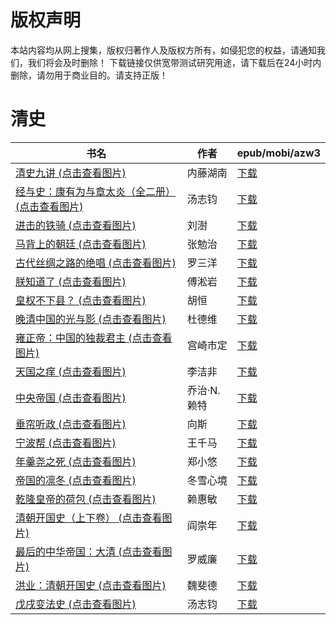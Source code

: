# 版权声明

本站内容均从网上搜集，版权归著作人及版权方所有，如侵犯您的权益，请通知我们，我们将会及时删除！ 下载链接仅供宽带测试研究用途，请下载后在24小时内删除，请勿用于商业目的。请支持正版！

# 清史

| 书名 | 作者 | epub/mobi/azw3 |
| --- | --- | --- |
| [清史九讲 (点击查看图片)](https://www.dushupai.com/attachment/2024/06/10/0aa60ec8f6d0e04f.jpg) | 内藤湖南 | [下载](https://url89.ctfile.com/f/31084289-1356995440-976d6f?p=8866) |
| [经与史：康有为与章太炎（全二册） (点击查看图片)](https://www.dushupai.com/attachment/2024/06/08/fab928750d8002a5.jpg) | 汤志钧 | [下载](https://url89.ctfile.com/f/31084289-1357051474-6c8592?p=8866) |
| [进击的铁骑 (点击查看图片)](https://www.dushupai.com/attachment/2024/06/08/5df044f6c2989dfa.jpg) | 刘澍 | [下载](https://url89.ctfile.com/f/31084289-1357051048-0840f0?p=8866) |
| [马背上的朝廷 (点击查看图片)](https://www.dushupai.com/attachment/2024/06/08/f007475602c033b3.jpg) | 张勉治 | [下载](https://url89.ctfile.com/f/31084289-1357048699-77f374?p=8866) |
| [古代丝绸之路的绝唱 (点击查看图片)](https://www.dushupai.com/attachment/2024/06/08/895aa483e6a8cae3.jpg) | 罗三洋 | [下载](https://url89.ctfile.com/f/31084289-1357045555-39eb63?p=8866) |
| [朕知道了 (点击查看图片)](https://www.dushupai.com/attachment/2024/06/07/5963d74c592570e4.jpg) | 傅淞岩 | [下载](https://url89.ctfile.com/f/31084289-1357043092-87a4aa?p=8866) |
| [皇权不下县？ (点击查看图片)](https://www.dushupai.com/attachment/2024/06/07/ab146ef9c948548b.jpg) | 胡恒 | [下载](https://url89.ctfile.com/f/31084289-1357041118-0a5ee2?p=8866) |
| [晚清中国的光与影 (点击查看图片)](https://www.dushupai.com/attachment/2024/06/07/ebea77ea32392d6e.jpg) | 杜德维 | [下载](https://url89.ctfile.com/f/31084289-1357035868-bc3e37?p=8866) |
| [雍正帝：中国的独裁君主 (点击查看图片)](https://www.dushupai.com/attachment/2024/06/06/d2bf32ebc95a5fea.jpg) | 宫崎市定 | [下载](https://url89.ctfile.com/f/31084289-1357034107-e6a641?p=8866) |
| [天国之痒 (点击查看图片)](https://www.dushupai.com/attachment/2024/06/06/e0169fcb73dbe367.jpg) | 李洁非 | [下载](https://url89.ctfile.com/f/31084289-1357033174-45f7f0?p=8866) |
| [中央帝国 (点击查看图片)](https://www.dushupai.com/attachment/2024/06/06/ade3b0c79e954e79.jpg) | 乔治·N.赖特 | [下载](https://url89.ctfile.com/f/31084289-1357033150-8be846?p=8866) |
| [垂帘听政 (点击查看图片)](https://www.dushupai.com/attachment/2024/06/06/c779c32dd4eae457.jpg) | 向斯 | [下载](https://url89.ctfile.com/f/31084289-1357030708-e6f8d1?p=8866) |
| [宁波帮 (点击查看图片)](https://www.dushupai.com/attachment/2024/06/05/874ea9afb061e609.jpg) | 王千马 | [下载](https://url89.ctfile.com/f/31084289-1357029250-02851b?p=8866) |
| [年羹尧之死 (点击查看图片)](https://www.dushupai.com/attachment/2024/06/05/ed75a5233492e6ae.jpg) | 郑小悠 | [下载](https://url89.ctfile.com/f/31084289-1357027813-3994d1?p=8866) |
| [帝国的凛冬 (点击查看图片)](https://www.dushupai.com/attachment/2024/06/04/cfb7210849b36ca8.jpg) | 冬雪心境 | [下载](https://url89.ctfile.com/f/31084289-1357023916-67917b?p=8866) |
| [乾隆皇帝的荷包 (点击查看图片)](https://www.dushupai.com/attachment/2024/06/04/f29d9196ebdc4f15.jpg) | 赖惠敏 | [下载](https://url89.ctfile.com/f/31084289-1357023247-014af6?p=8866) |
| [清朝开国史（上下卷） (点击查看图片)](https://www.dushupai.com/attachment/2024/06/02/7c377f2979789685.jpg) | 阎崇年 | [下载](https://url89.ctfile.com/f/31084289-1357008889-dcadfa?p=8866) |
| [最后的中华帝国：大清 (点击查看图片)](https://www.dushupai.com/attachment/2024/06/01/13da21309b12a73b.jpg) | 罗威廉 | [下载](https://url89.ctfile.com/f/31084289-1357008694-c9f404?p=8866) |
| [洪业：清朝开国史 (点击查看图片)](https://www.dushupai.com/attachment/2024/06/01/5d9c7872331f6579.jpg) | 魏斐德 | [下载](https://url89.ctfile.com/f/31084289-1357008280-fe79e7?p=8866) |
| [戊戌变法史 (点击查看图片)](https://www.dushupai.com/attachment/2024/06/01/2581845585c059db.jpg) | 汤志钧 | [下载](https://url89.ctfile.com/f/31084289-1357007872-ab8612?p=8866) |
